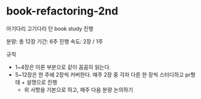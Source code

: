 # book-refactoring-2nd
아기다리 고기다리 던 book study 진행

분량: 총 12장
기간: 6주
진행 속도: 2장 / 1주

규칙
- 1~4장은 이론 부분으로 같이 꼼꼼히 읽는다.
- 5~12장은 한 주에 2장씩 커버한다. 매주 2장 중 각자 다른 한 장씩 스터디하고 pr형태 + 설명으로 진행
  - 위 사항을 기본으로 하고, 매주 다음 분량 논의하기

